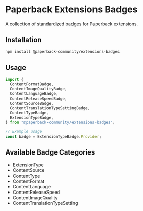 # Paperback Extensions Badges

A collection of standardized badges for Paperback extensions.

## Installation

```bash
npm install @paperback-community/extensions-badges
```

## Usage

```typescript
import {
  ContentFormatBadge,
  ContentImageQualityBadge,
  ContentLanguageBadge,
  ContentReleaseSpeedBadge,
  ContentSourceBadge,
  ContentTranslationTypeSettingBadge,
  ContentTypeBadge,
  ExtensionTypeBadge,
} from "@paperback-community/extensions-badges";

// Example usage
const badge = ExtensionTypeBadge.Provider;
```

## Available Badge Categories

- ExtensionType
- ContentSource
- ContentType
- ContentFormat
- ContentLanguage
- ContentReleaseSpeed
- ContentImageQuality
- ContentTranslationTypeSetting
